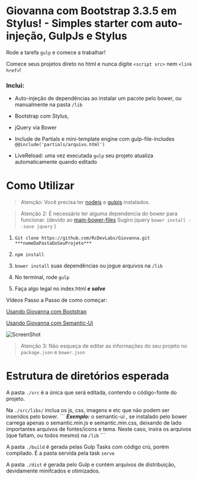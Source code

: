 # Giovanna com Bootstrap 3.3.5 em Stylus! - Simples starter com auto-injeção, GulpJs e Stylus

Rode a tarefa `gulp` e comece a trabalhar!

Comece seus projetos direto no html e nunca digite `<script src>` nem `<link href>`!

### Inclui:

- Auto-injeção de dependências ao instalar um pacote pelo bower, ou manualmente na pasta `/lib`

- Bootstrap com Stylus,

- jQuery via Bower

- Include de Partials e mini-template engine com gulp-file-includes `@@include('partials/arquivo.html')`

- LiveReload: uma vez executada `gulp` seu projeto atualiza automaticamente quando editado


# Como Utilizar

> Atenção: Você precisa ter [nodejs](http://nodejs.org/) e [gulpjs](http://gulpjs.com/) instalados.

> Atenção 2: É necessário ter alguma dependencia do bower para funcionar. (devido ao [main-bower-files](https://github.com/ck86/main-bower-files) Sugiro jquery `bower install --save jquery` )

1. `Git clone https://github.com/RcDevLabs/Giovanna.git ***nomeDaPastaDoSeuProjeto***`

2. `npm install `

3. `bower install` suas dependências ou jogue arquivos na `/lib`

4. No terminal, rode `gulp`

5. Faça algo legal no index.html ***e salve***

Vídeos Passo a Passo de como começar:


[Usando Giovanna com Bootstrap](https://www.youtube.com/watch?v=HuFE9GzRMGs)


[Usando Giovanna com Semantic-Ui](https://www.youtube.com/watch?v=9RqMNC8enE8)

![ScreenShot](https://i.ytimg.com/vi_webp/9RqMNC8enE8/maxresdefault.webp)


> Atenção 3: Não esqueça de editar as informações do seu projeto no `package.json` e `bower.json`


# Estrutura de diretórios esperada

A pasta `./src` é a única que será editada, contendo o código-fonte do projeto.

Na `./src/libs/` inclua os js, css, imagens e etc que não podem ser inseridos pelo bower. ``` ***Exemplo:*** o semantic-ui , se instalado pelo bower carrega apenas o semantic.min.js e semantic.min.css, deixando de lado importantes arquivos de fontes/icons e tema. Neste caso, insira os arquivos (que faltam, ou todos mesmo) na `/lib` ``´

A pasta `./build` é gerada pelas Gulp Tasks com código crú, porém compilado. É a pasta servida pela task `serve`

A pasta `./dist` é gerada pelo Gulp e contém arquivos de distribuição, devidamente minifcados e otimizados.


